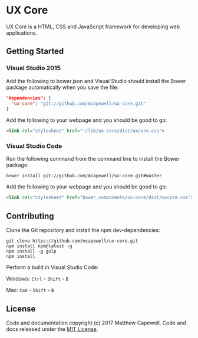 # UX Core

UX Core is a HTML, CSS and JavaScript framework for developing web applications.

## Getting Started

### Visual Studio 2015

Add the following to bower.json and Visual Studio should install the Bower package automatically when you save the file:

```json
"dependencies": {
  "ux-core": "git://github.com/mcapewell/ux-core.git"
}
```

Add the following to your webpage and you should be good to go:

```html
<link rel="stylesheet" href="~/lib/ux-core/dist/uxcore.css">
```

### Visual Studio Code

Run the following command from the command line to install the Bower package:

```
bower install git://github.com/mcapewell/ux-core.git#master
```

Add the following to your webpage and you should be good to go:

```html
<link rel="stylesheet" href="bower_components/ux-core/dist/uxcore.css">
```

## Contributing

Clone the Git repository and install the npm dev-dependencies:

```
git clone https://github.com/mcapewell/ux-core.git
npm install npm@latest -g
npm install -g gulp
npm install
```
Perform a build in Visual Studio Code:

Windows: `Ctrl` - `Shift` - `B`

Mac: `Cmd` - `Shift` - `B`

## License

Code and documentation copyright (c) 2017 Matthew Capewell. Code and docs released under the [MIT License](LICENSE.md).
